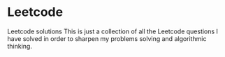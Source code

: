 # Leetcode
Leetcode solutions
This is just a collection of all the Leetcode questions I have solved
in order to sharpen my problems solving and algorithmic thinking.
